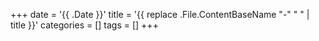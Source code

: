 +++
date = '{{ .Date }}'
title = '{{ replace .File.ContentBaseName "-" " " | title }}'
categories = []
tags = []
+++

